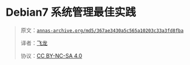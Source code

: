 # Debian7 系统管理最佳实践

> 原文：[`annas-archive.org/md5/367ae3430a5c565a10203c33a3fd8fba`](https://annas-archive.org/md5/367ae3430a5c565a10203c33a3fd8fba)
> 
> 译者：[飞龙](https://github.com/wizardforcel)
> 
> 协议：[CC BY-NC-SA 4.0](http://creativecommons.org/licenses/by-nc-sa/4.0/)